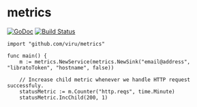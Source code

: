 # metrics

[![GoDoc](https://godoc.org/github.com/viru/metrics?status.svg)](https://godoc.org/github.com/viru/metrics) [![Build Status](https://semaphoreci.com/api/v1/projects/635ed6cc-e538-455c-b0cb-79e9de30daa9/481794/badge.svg)](https://semaphoreci.com/viru/metrics)

```
import "github.com/viru/metrics"

func main() {
	m := metrics.NewService(metrics.NewSink("email@address", "libratoToken", "hostname", false))

	// Increase child metric whenever we handle HTTP request successfuly.
	statusMetric := m.Counter("http.reqs", time.Minute)
	statusMetric.IncChild(200, 1)
```
